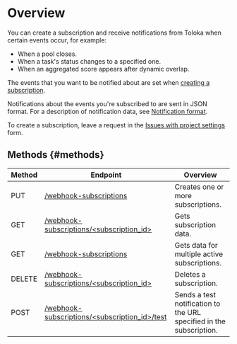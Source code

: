 # Overview

You can create a subscription and receive notifications from Toloka when certain events occur, for example:

- When a pool closes.
- When a task's status changes to a specified one.
- When an aggregated score appears after dynamic overlap.

The events that you want to be notified about are set when [creating a subscription](put-webhook-subscriptions.md).

Notifications about the events you're subscribed to are sent in JSON format. For a description of notification data, see [Notification format](using-webhook-subscriptions.md).

To create a subscription, leave a request in the [Issues with project settings](https://toloka.ai/docs/guide/troubleshooting/support.html/#troubleshooting__project-setting) form.

## Methods {#methods}

Method | Endpoint | Overview
----- | ----- | -----
PUT | [/webhook-subscriptions](put-webhook-subscriptions.md) | Creates one or more subscriptions.
GET | [/webhook-subscriptions/<subscription_id>](get-webhook-subscriptions.md) | Gets subscription data.
GET | [/webhook-subscriptions](get-webhook-subscriptions-list.md) | Gets data for multiple active subscriptions.
DELETE | [/webhook-subscriptions/<subscription_id>](delete-webhook-subscriptions.md) | Deletes a subscription.
POST | [/webhook-subscriptions/<subscription_id>/test](post-webhook-subscriptions.md) | Sends a test notification to the URL specified in the subscription.